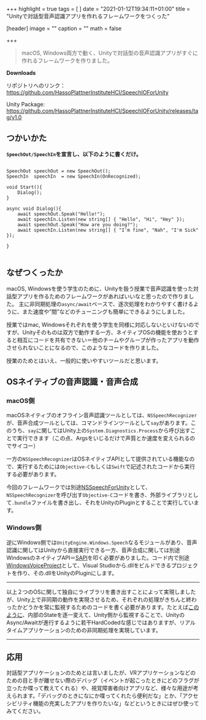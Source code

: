 +++
highlight = true
tags = [
]
date = "2021-01-12T19:34:11+01:00"
title = "Unityで対話型音声認識アプリを作れるフレームワークをつくった"

[header]
  image = ""
  caption = ""
math = false

+++


> macOS, Windows両方で動く、Unityで対話型の音声認識アプリがすぐに作れるフレームワークを作りました。

__Downloads__

リポジトリへのリンク：https://github.com/HassoPlattnerInstituteHCI/SpeechIOForUnity

Unity Package: https://github.com/HassoPlattnerInstituteHCI/SpeechIOForUnity/releases/tag/v1.0

## つかいかた

__`SpeechOut/SpeechIn`を宣言し、以下のように書くだけ。__
<pre>
<code class="language-cs">
SpeechOut speechOut = new SpeechOut();
SpeechIn  speechIn  = new SpeechIn(OnRecognized);

void Start(){
    Dialog();
}

async void Dialog(){
    await speechOut.Speak("Hello!");
    await speechIn.Listen(new string[] { "Hello", "Hi", "Hey" });
    await speechOut.Speak("How are you doing?");
    await speechIn.Listen(new string[] { "I'm fine", "Nah", "I'm Sick" });

}
</code>
</pre>
## なぜつくったか

macOS, Windowsを使う学生のために、Unityを扱う授業で音声認識を使った対話型アプリを作るためのフレームワークがあればいいなと思ったので作りました。
主に非同期処理の`async/await`ベースで、逐次処理をわかりやすく書けるように、また速度や”間”などのチューニングも簡単にできるようにしました。

授業ではmac, Windowsそれぞれを使う学生を同様に対応しないといけないのですが、Unityそのものは双方で動作する一方、ネイティブOSの機能を使おうとすると相互にコードを共有できない＝他のチームやグループが作ったアプリを動作させられないことになるので、このようなコードを作りました。

授業のためとはいえ、一般的に使いやすいツールだと思います。

## OSネイティブの音声認識・音声合成

### macOS側
macOSネイティブのオフライン音声認識ツールとしては、`NSSpeechRecognizer`が、音声合成ツールとしては、コマンドラインツールとして`say`があります。このうち、`say`に関してはUnity上の`System.Diagnostics.Process`から呼び出すことで実行できます（この点、Argsをいじるだけで声質とか速度を変えられるのでサイコー）

一方の`NSSpeechRecognizer`はOSネイティブAPIとして提供されている機能なので、実行するためには`Objective-C`もしくは`Swift`で記述されたコードから実行する必要があります。

今回のフレームワークでは別途[NSSpeechForUnity](https://github.com/HassoPlattnerInstituteHCI/SpeechIOForUnity/tree/master/NSSpeechForUnity)として、`NSSpeechRecognizer`を呼び出す`Objective-C`コードを書き、外部ライブラリとして`.bundle`ファイルを書き出し、それをUnityのPluginとすることで実行しています。


### Windows側

逆にWindows側では`UnityEngine.Windows.Speech`なるモジュールがあり、音声認識に関してはUnityから直接実行できる一方、音声合成に関しては別途WindowsのネイティブAPI＝[SAPI](https://ja.wikipedia.org/wiki/Speech_Application_Programming_Interface)を叩く必要がありました。コード内で別途[WindowsVoiceProject](https://github.com/HassoPlattnerInstituteHCI/SpeechIOForUnity/tree/master/WindowsVoiceProject)として、Visual Studioから.dllをビルドできるプロジェクトを作り、その.dllをUnityのPluginにします。

---

以上２つのOSに関して独自にライブラリを書き出すことによって実現しましたが、Unity上で非同期の動作を実現させるため、それぞれの処理がきちんと終わったかどうかを常に監視するためのコードを書く必要があります。たとえば[このように](https://github.com/HassoPlattnerInstituteHCI/SpeechIOForUnity/blob/0ac6cfe8b468f970524b6dc558d0656bf501322c/NSSpeechForUnity/NSSpeechForUnity/native.m#L75)、内部のStateを逐一変えて、Unity側から監視することで、UnityのAsync/Awaitが進行するように若干HardCodedな感じではありますが、リアルタイムアプリケーションのための非同期処理を実現しています。

---



## 応用
対話型アプリケーションのためとは言いましたが、VRアプリケーションなどのための目と手が離せない際のデバッグ（イベントが起こったときにどのフラグが立ったか喋って教えてくれる）や、視覚障害者向けアプリなど、様々な用途が考えられます。「デバッグのときになにか喋ってくれたら便利だな」とか、「アクセシビリティ機能の充実したアプリを作りたいな」などというときにはぜひ使ってみてください。
